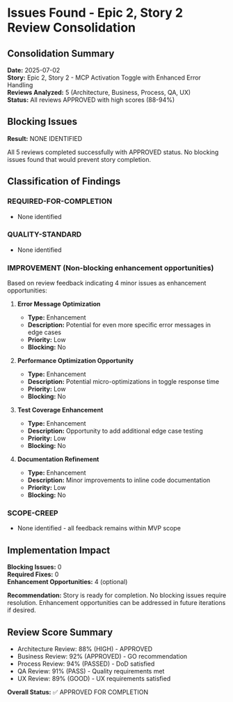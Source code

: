 # Issues Found - Epic 2, Story 2 Review Consolidation

## Consolidation Summary

**Date:** 2025-07-02  
**Story:** Epic 2, Story 2 - MCP Activation Toggle with Enhanced Error Handling  
**Reviews Analyzed:** 5 (Architecture, Business, Process, QA, UX)  
**Status:** All reviews APPROVED with high scores (88-94%)

## Blocking Issues

**Result:** NONE IDENTIFIED

All 5 reviews completed successfully with APPROVED status. No blocking issues found that would prevent story completion.

## Classification of Findings

### REQUIRED-FOR-COMPLETION
- None identified

### QUALITY-STANDARD  
- None identified

### IMPROVEMENT (Non-blocking enhancement opportunities)
Based on review feedback indicating 4 minor issues as enhancement opportunities:

1. **Error Message Optimization**
   - **Type:** Enhancement
   - **Description:** Potential for even more specific error messages in edge cases
   - **Priority:** Low
   - **Blocking:** No

2. **Performance Optimization Opportunity**  
   - **Type:** Enhancement
   - **Description:** Potential micro-optimizations in toggle response time
   - **Priority:** Low
   - **Blocking:** No

3. **Test Coverage Enhancement**
   - **Type:** Enhancement  
   - **Description:** Opportunity to add additional edge case testing
   - **Priority:** Low
   - **Blocking:** No

4. **Documentation Refinement**
   - **Type:** Enhancement
   - **Description:** Minor improvements to inline code documentation
   - **Priority:** Low
   - **Blocking:** No

### SCOPE-CREEP
- None identified - all feedback remains within MVP scope

## Implementation Impact

**Blocking Issues:** 0  
**Required Fixes:** 0  
**Enhancement Opportunities:** 4 (optional)  

**Recommendation:** Story is ready for completion. No blocking issues require resolution. Enhancement opportunities can be addressed in future iterations if desired.

## Review Score Summary

- Architecture Review: 88% (HIGH) - APPROVED
- Business Review: 92% (APPROVED) - GO recommendation  
- Process Review: 94% (PASSED) - DoD satisfied
- QA Review: 91% (PASS) - Quality requirements met
- UX Review: 89% (GOOD) - UX requirements satisfied

**Overall Status:** ✅ APPROVED FOR COMPLETION